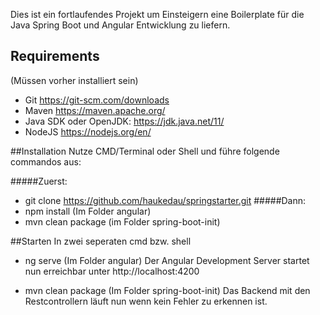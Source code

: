 Dies ist ein fortlaufendes Projekt um Einsteigern eine Boilerplate für die Java Spring Boot und Angular Entwicklung zu liefern.

## Requirements
(Müssen vorher installiert sein)
* Git https://git-scm.com/downloads
* Maven https://maven.apache.org/
* Java SDK oder OpenJDK: 
https://jdk.java.net/11/
* NodeJS https://nodejs.org/en/

##Installation
Nutze CMD/Terminal oder Shell und führe folgende commandos aus:

#####Zuerst:
* git clone https://github.com/haukedau/springstarter.git
#####Dann:
* npm install    (Im Folder angular)
* mvn clean package (im Folder spring-boot-init)

##Starten
In zwei seperaten cmd bzw. shell

* ng serve (Im Folder angular) Der Angular Development Server startet nun erreichbar unter 
http://localhost:4200

* mvn clean package (Im Folder spring-boot-init) Das Backend mit den Restcontrollern läuft nun wenn kein Fehler zu erkennen ist.






